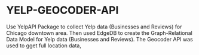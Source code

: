 # YELP-GEOCODER-API

Use YelpAPI Package to collect Yelp data (Businesses and Reviews) for Chicago downtown area. Then used EdgeDB to create the Graph-Relational Data Model for Yelp data (Businesses and Reviews). The Geocoder API was used to gget full location data, 
